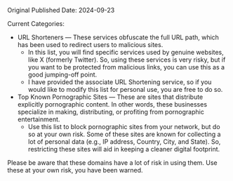 Original Published Date: 2024-09-23

Current Categories:
 * URL Shorteners — These services obfuscate the full URL path, which has been used to redirect users to malicious sites.
     - In this list, you will find specific services used by genuine websites, like X (formerly Twitter). So, using these services is very risky, but if you want to be protected from malicious links, you can use this as a good jumping-off point.
     - I have provided the associate URL Shortening service, so if you would like to modify this list for personal use, you are free to do so.
 * Top Known Pornographic Sites — These are sites that distribute explicitly pornographic content. In other words, these businesses specialize in making, distributing, or profiting from pornographic entertainment.
     - Use this list to block pornographic sites from your network, but do so at your own risk. Some of these sites are known for collecting a lot of personal data (e.g., IP address, Country, City, and State). So, restricting these sites will aid in keeping a cleaner digital footprint.

Please be aware that these domains have a lot of risk in using them. Use these at your own risk, you have been warned.
